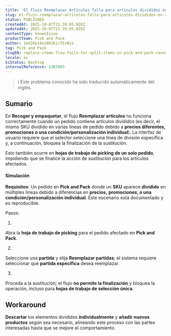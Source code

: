 ```yaml
---
title: 'El flujo Reemplazar Artículos falla para artículos divididos en Recoger y Embalar (no se puede completar el reemplazo).'
slug: el-flujo-reemplazar-articulos-falla-para-articulos-divididos-en-recoger-y-embalar-no-se-puede-completar-el-reemplazo
status: PUBLISHED
createdAt: 2025-10-07T21:39:05.626Z
updatedAt: 2025-10-07T21:39:05.626Z
contentType: knownIssue
productTeam: Pick and Pack
author: 2mXZkbi0oi061KicTExNjo
tag: Pick and Pack
slugEN: replace-items-flow-fails-for-split-items-in-pick-and-pack-cannot-complete-replacement
locale: es
kiStatus: Backlog
internalReference: 1303803
---
```


>ℹ️ Este problema conocido ha sido traducido automáticamente del inglés.

## Sumario


En **Recoger y empaquetar**, el flujo **Reemplazar artículos** no funciona correctamente cuando un pedido contiene artículos divididos (es decir, el mismo SKU dividido en varias líneas de pedido debido a **precios diferentes,** **promociones o una condición/personalización individual**). La interfaz de usuario requiere que el selector seleccione una línea de división específica y, a continuación, bloquea la finalización de la sustitución.

Esto también ocurre en **hojas de trabajo de picking de un solo pedido**, impidiendo que se finalice la acción de sustitución para los artículos afectados.


#### Simulación


**Requisitos**: Un pedido en **Pick and Pack** donde un **SKU** aparece **dividido** en múltiples líneas debido a diferencias en **precios,** **promociones, o una condición/personalización individual**. Este escenario está documentado y es reproducible.

Pasos:

1.

Abra la **hoja de trabajo de picking** para el pedido afectado en **Pick and Pack**.



2.

Seleccione una **partida** y elija **Reemplazar partidas**; el sistema requiere seleccionar qué **partida específica** desea reemplazar.



3.

Proceda a la sustitución; el flujo **no permite la finalización** y bloquea la operación, incluso para **hojas de trabajo de selección única**.




## Workaround


**Descartar** los elementos divididos **individualmente** y **añadir nuevos productos** según sea necesario, alineando este proceso con las partes interesadas hasta que se mejore el comportamiento.



